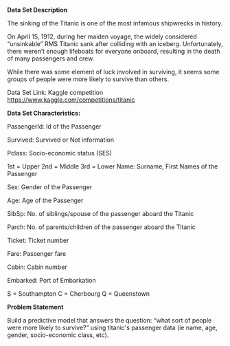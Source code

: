 **Data Set Description**

The sinking of the Titanic is one of the most infamous shipwrecks in history.

On April 15, 1912, during her maiden voyage, the widely considered “unsinkable” RMS Titanic sank after colliding with an iceberg. Unfortunately, there weren’t enough lifeboats for everyone onboard, resulting in the death of many passengers and crew.

While there was some element of luck involved in surviving, it seems some groups of people were more likely to survive than others.

Data Set Link: Kaggle competition
https://www.kaggle.com/competitions/titanic


**Data Set Characteristics:**

PassengerId: Id of the Passenger

Survived: Survived or Not information

Pclass: Socio-economic status (SES)

1st = Upper
2nd = Middle
3rd = Lower
Name: Surname, First Names of the Passenger

Sex: Gender of the Passenger

Age: Age of the Passenger

SibSp: No. of siblings/spouse of the passenger aboard the Titanic

Parch: No. of parents/children of the passenger aboard the Titanic

Ticket: Ticket number

Fare: Passenger fare

Cabin: Cabin number

Embarked: Port of Embarkation

S = Southampton
C = Cherbourg
Q = Queenstown

**Problem Statement**

Build a predictive model that answers the question: “what sort of people were more likely to survive?” using titanic's passenger data (ie name, age, gender, socio-economic class, etc).

